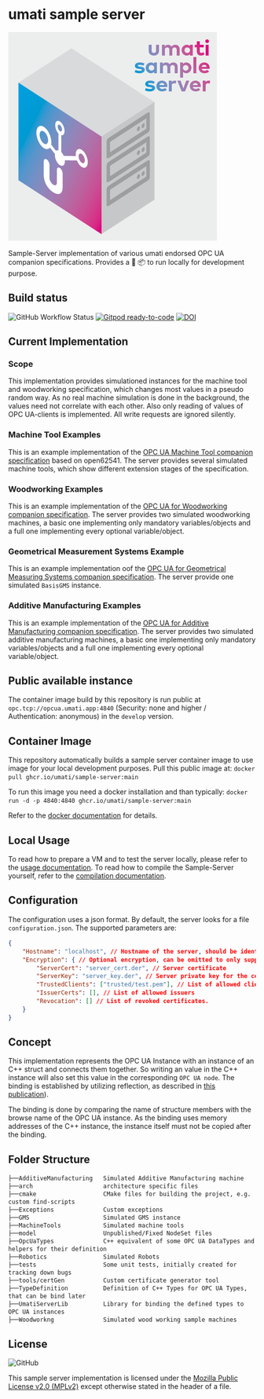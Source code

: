 # umati sample server

![Sample-Server](doc/assets/sample-server.jpg)

Sample-Server implementation of various umati endorsed OPC UA companion specifications. Provides a :whale: :package: to run locally for development purpose.

## Build status

![GitHub Workflow Status](https://img.shields.io/github/actions/workflow/status/umati/Sample-Server/build.yml)
[![Gitpod ready-to-code](https://img.shields.io/badge/Gitpod-ready--to--code-blue?logo=gitpod)](https://gitpod.io/#https://github.com/umati/Sample-Server)
[![DOI](https://zenodo.org/badge/DOI/10.5281/zenodo.6336934.svg)](https://doi.org/10.5281/zenodo.6336934)

## Current Implementation

### Scope

This implementation provides simulationed instances for the machine tool and woodworking specification, which changes most values in a pseudo random way. As no real machine simulation is done in the background, the values need not correlate with each other. Also only reading of values of OPC UA-clients is implemented. All write requests are ignored silently.

### Machine Tool Examples

This is an example implementation of the [OPC UA Machine Tool companion specification](https://reference.opcfoundation.org/MachineTool/docs/) based on open62541. The server provides several simulated machine tools, which show different extension stages of the specification.

### Woodworking Examples

This is an example implementation of the [OPC UA for Woodworking companion specification](https://reference.opcfoundation.org/Woodworking/docs/). The server provides two simulated woodworking machines, a basic one implementing only mandatory variables/objects and a full one implementing every optional variable/object.

### Geometrical Measurement Systems Example

This is an example implementation oof the [OPC UA for Geometrical Measuring Systems companion specification](https://www.vdma.org/viewer/-/v2article/render/47597927). The server provide one simulated `BasisGMS` instance.

### Additive Manufacturing Examples

This is an example implementation of the [OPC UA for Additive Manufacturing companion specification](https://reference.opcfoundation.org/AdditiveManufacturing/docs/). The server provides two simulated additive manufacturing machines, a basic one implementing only mandatory variables/objects and a full one implementing every optional variable/object.

## Public available instance

The container image build by this repository is run public at `opc.tcp://opcua.umati.app:4840` (Security: none and higher / Authentication: anonymous) in the `develop` version.

## Container Image

This repository automatically builds a sample server container image to use image for your local development purposes. Pull this public image at: `docker pull ghcr.io/umati/sample-server:main`

To run this image you need a docker installation and than typically:
`docker run -d -p 4840:4840 ghcr.io/umati/sample-server:main`

Refer to the [docker documentation](https://docs.docker.com/) for details.

## Local Usage

To read how to prepare a VM and to test the server locally, please refer to the [usage documentation](doc/Usage.md).
To read how to compile the Sample-Server yourself, refer to the [compilation documentation](doc/Compile.md).

## Configuration

The configuration uses a json format. By default, the server looks for a file `configuration.json`. The supported parameters are:

```json
{
    "Hostname": "localhost", // Hostname of the server, should be identical to the hostname that is used by OPC UA clients to connect to the server.
    "Encryption": { // Optional encryption, can be omitted to only support unencrypted connections
        "ServerCert": "server_cert.der", // Server certificate
        "ServerKey": "server_key.der", // Server private key for the certificate
        "TrustedClients": ["trusted/test.pem"], // List of allowed clients, if empty, all client certificates are accepted
        "IssuerCerts": [], // List of allowed issuers
        "Revocation": [] // List of revoked certificates.
    }
}
```

## Concept

This implementation represents the OPC UA Instance with an instance of an C++ struct and connects them together. So writing an value in the C++ instance will also set this value in the corresponding `OPC UA node`. The binding is established by utilizing reflection, as described in [this publication](https://ieeexplore.ieee.org/document/10143130)).

The binding is done by comparing the name of structure members with the browse name of the OPC UA instance. As the binding uses memory addresses of the C++ instance, the instance itself must not be copied after the binding.

## Folder Structure

```text
├──AdditiveManufacturing   Simulated Additive Manufacturing machine
├──arch                    architecture specific files
├──cmake                   CMake files for building the project, e.g. custom find-scripts
├──Exceptions              Custom exceptions
├──GMS                     Simulated GMS instance
├──MachineTools            Simulated machine tools
├──model                   Unpublished/Fixed NodeSet files
├──OpcUaTypes              C++ equivalent of some OPC UA DataTypes and helpers for their definition
├──Robotics                Simulated Robots
├──tests                   Some unit tests, initially created for tracking down bugs
├──tools/certGen           Custom certificate generator tool           
├──TypeDefinition          Definition of C++ Types for OPC UA Types, that can be bind later
├──UmatiServerLib          Library for binding the defined types to OPC UA instances
├──Woodworkng              Simulated wood working sample machines
```

## License

![GitHub](https://img.shields.io/github/license/umati/Sample-Server)

This sample server implementation is licensed under the [Mozilla Public License v2.0 (MPLv2)](LICENSE) except otherwise stated in the header of a file.
